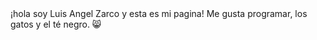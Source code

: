 <!DOCTYPE html>
<html lang="es">
<head>
    <meta charset="UTF-8">
    <meta name="viewport" content="width=device-width, user-scalable=no, initial-scale=1.0, maximum-scale=1.0, minimum-scale=1.0"/>
    <title>Pagina de Luis Zarco</title>
</head>
<body>
    ¡hola soy Luis Angel Zarco y esta es mi pagina!
    Me gusta programar, los gatos y el té negro. 😸
</body>
</html>
